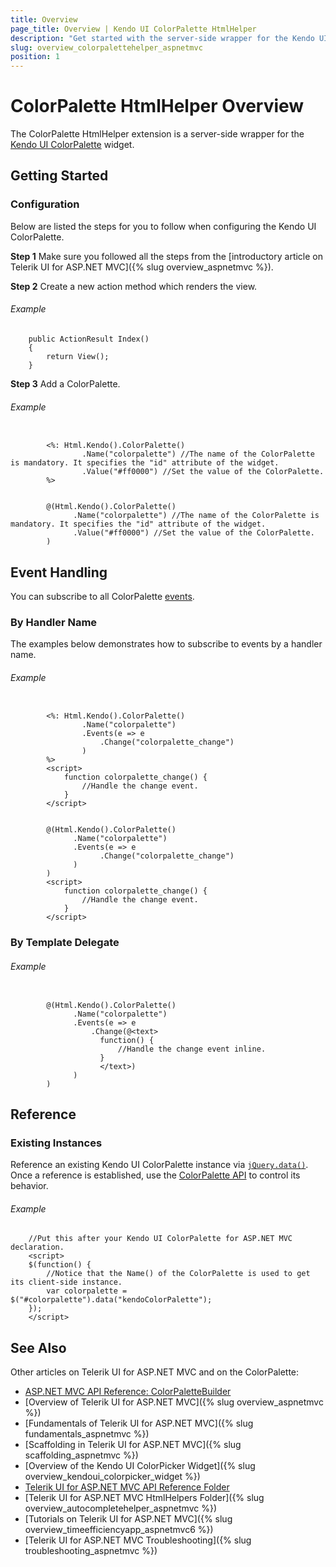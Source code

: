 ```yaml
---
title: Overview
page_title: Overview | Kendo UI ColorPalette HtmlHelper
description: "Get started with the server-side wrapper for the Kendo UI ColorPalette widget for ASP.NET MVC."
slug: overview_colorpalettehelper_aspnetmvc
position: 1
---
```


# ColorPalette HtmlHelper Overview

The ColorPalette HtmlHelper extension is a server-side wrapper for the [Kendo UI ColorPalette](../../../kendo-ui/api/javascript/ui/colorpalette) widget.

## Getting Started

### Configuration

Below are listed the steps for you to follow when configuring the Kendo UI ColorPalette.

**Step 1** Make sure you followed all the steps from the [introductory article on Telerik UI for ASP.NET MVC]({% slug overview_aspnetmvc %}).

**Step 2** Create a new action method which renders the view.

###### Example

        public ActionResult Index()
        {
            return View();
        }

**Step 3** Add a ColorPalette.

###### Example

```tab-ASPX

        <%: Html.Kendo().ColorPalette()
                .Name("colorpalette") //The name of the ColorPalette is mandatory. It specifies the "id" attribute of the widget.
                .Value("#ff0000") //Set the value of the ColorPalette.
        %>
```
```tab-Razor

        @(Html.Kendo().ColorPalette()
              .Name("colorpalette") //The name of the ColorPalette is mandatory. It specifies the "id" attribute of the widget.
              .Value("#ff0000") //Set the value of the ColorPalette.
        )
```

## Event Handling

You can subscribe to all ColorPalette [events](../../../kendo-ui/api/javascript/ui/colorpalette#events).

### By Handler Name

The examples below demonstrates how to subscribe to events by a handler name.

###### Example

```tab-ASPX

        <%: Html.Kendo().ColorPalette()
                .Name("colorpalette")
                .Events(e => e
                    .Change("colorpalette_change")
                )
        %>
        <script>
            function colorpalette_change() {
                //Handle the change event.
            }
        </script>
```
```tab-Razor

        @(Html.Kendo().ColorPalette()
              .Name("colorpalette")
              .Events(e => e
                    .Change("colorpalette_change")
              )
        )
        <script>
            function colorpalette_change() {
                //Handle the change event.
            }
        </script>
```

### By Template Delegate

###### Example

```tab-Razor

        @(Html.Kendo().ColorPalette()
              .Name("colorpalette")
              .Events(e => e
                  .Change(@<text>
                    function() {
                        //Handle the change event inline.
                    }
                    </text>)
              )
        )
```

## Reference

### Existing Instances

Reference an existing Kendo UI ColorPalette instance via [`jQuery.data()`](http://api.jquery.com/jQuery.data/). Once a reference is established, use the [ColorPalette API](../../../kendo-ui/api/javascript/ui/colorpalette#methods) to control its behavior.

###### Example

        //Put this after your Kendo UI ColorPalette for ASP.NET MVC declaration.
        <script>
        $(function() {
            //Notice that the Name() of the ColorPalette is used to get its client-side instance.
            var colorpalette = $("#colorpalette").data("kendoColorPalette");
        });
        </script>

## See Also

Other articles on Telerik UI for ASP.NET MVC and on the ColorPalette:

* [ASP.NET MVC API Reference: ColorPaletteBuilder](/api/Kendo.Mvc.UI.Fluent/ColorPaletteBuilder)
* [Overview of Telerik UI for ASP.NET MVC]({% slug overview_aspnetmvc %})
* [Fundamentals of Telerik UI for ASP.NET MVC]({% slug fundamentals_aspnetmvc %})
* [Scaffolding in Telerik UI for ASP.NET MVC]({% slug scaffolding_aspnetmvc %})
* [Overview of the Kendo UI ColorPicker Widget]({% slug overview_kendoui_colorpicker_widget %})
* [Telerik UI for ASP.NET MVC API Reference Folder](/api/Kendo.Mvc/AggregateFunction)
* [Telerik UI for ASP.NET MVC HtmlHelpers Folder]({% slug overview_autocompletehelper_aspnetmvc %})
* [Tutorials on Telerik UI for ASP.NET MVC]({% slug overview_timeefficiencyapp_aspnetmvc6 %})
* [Telerik UI for ASP.NET MVC Troubleshooting]({% slug troubleshooting_aspnetmvc %})
